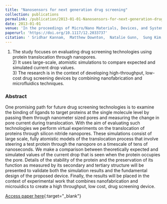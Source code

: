 ```yaml
---
title: "Nanosensors for next generation drug screening"
collection: publications
permalink: /publication/2013-01-01-Nanosensors-for-next-generation-drug-screening
date: 2013-01-01
venue: 'In the proceedings of Micro/Nano Materials, Devices, and Systems'
paperurl: 'https://doi.org/10.1117/12.2033737'
citation: ' Sridhar Kannam,  Matthew Downton,  Natalie Gunn,  Sung Kim,  Priscilla Rogers,  Christine Schieber,  Julia Baldauf,  John Wagner,  Daniel Scott,  Ross Bathgate,  Stan Skafidas,  Stefan Harrer, &quot;Nanosensors for next generation drug screening.&quot; In the proceedings of Micro/Nano Materials, Devices, and Systems, 2013.'
---
```

1) The study focuses on evaluating drug screening technologies using protein translocation through nanopores. <br> 2) It uses large-scale, atomistic simulations to compare expected and simulated current drop values. <br> 3) The research is in the context of developing high-throughput, low-cost drug screening devices by combining nanofabrication and microfluidics techniques. <br>

### Abstract

One promising path for future drug screening technologies is to examine the binding of ligands to target proteins at the single molecule level by passing them through nanometer sized pores and measuring the change in pore current during translocation. With the aim of evaluating such technologies we perform virtual experiments on the translocation of proteins through silicon nitride nanopores. These simulations consist of large scale, fully atomistic models of the translocation process that involve steering a test protein through the nanopore on a timescale of tens of nanoseconds. We make a comparison between theoretically expected and simulated values of the current drop that is seen when the protein occupies the pore. Details of the stability of the protein and the preservation of its function as measured by its secondary and tertiary structure will be presented to validate both the simulation results and the fundamental design of the proposed device. Finally, the results will be placed in the context of experimental work that combines nanofabrication and microuidics to create a high throughput, low cost, drug screening device.

[Access paper here](https://doi.org/10.1117/12.2033737){:target="_blank"}
